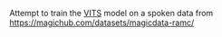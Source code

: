 Attempt to train the [VITS](https://github.com/jaywalnut310/vits) model on a spoken data from https://magichub.com/datasets/magicdata-ramc/
